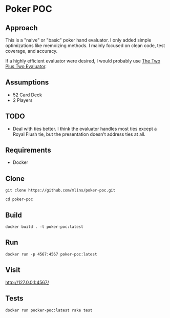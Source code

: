# Poker POC

## Approach

This is a "naive" or "basic" poker hand evaluator. I only added simple optimizations like memoizing methods. I mainly focused on clean code, test coverage, and accuracy.

If a highly efficient evaluator were desired, I would probably use [The Two Plus Two Evaluator](https://www.codingthewheel.com/archives/poker-hand-evaluator-roundup/#2p2).
## Assumptions

- 52 Card Deck
- 2 Players

## TODO

- Deal with ties better. I think the evaluator handles most ties except a Royal Flush tie, but the presentation doesn't address ties at all.
## Requirements

- Docker

## Clone

`git clone https://github.com/mlins/poker-poc.git`

`cd poker-poc`
## Build

`docker build . -t poker-poc:latest`

## Run

`docker run -p 4567:4567 poker-poc:latest`

## Visit

http://127.0.0.1:4567/

## Tests

`docker run pocker-poc:latest rake test`

